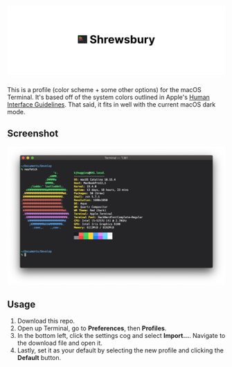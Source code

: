 # ![shrewsbury-terminal](https://raw.githubusercontent.com/hugginsio/art/master/shrewsbury-terminal/repo-banner.png)

This is a profile (color scheme + some other options) for the macOS Terminal. It's based off of the system colors outlined in Apple's [Human Interface Guidelines](https://developer.apple.com/design/human-interface-guidelines/ios/visual-design/color/). That said, it fits in well with the current macOS dark mode.

## Screenshot
<center>
    <img src="screenshot.png" />
</center>

## Usage
1. Download this repo.
2. Open up Terminal, go to **Preferences**, then **Profiles**.
3. In the bottom left, click the settings cog and select **Import...**. Navigate to the download file and open it.
4. Lastly, set it as your default by selecting the new profile and clicking the **Default** button.